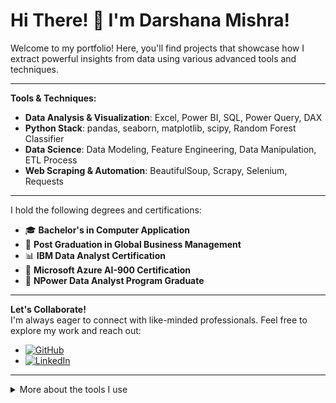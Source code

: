 
# Hi There! 👋 I'm Darshana Mishra!


Welcome to my portfolio! Here, you'll find projects that showcase how I extract powerful insights from data using various advanced tools and techniques.    

---

**Tools & Techniques:**
- **Data Analysis & Visualization**: Excel, Power BI, SQL, Power Query, DAX
- **Python Stack**: pandas, seaborn, matplotlib, scipy, Random Forest Classifier
- **Data Science**: Data Modeling, Feature Engineering, Data Manipulation, ETL Process
- **Web Scraping & Automation**: BeautifulSoup, Scrapy, Selenium, Requests

---

I hold the following degrees and certifications:  
- 🎓 **Bachelor's in Computer Application**
- 🏅 **Post Graduation in Global Business Management**
- 📊 **IBM Data Analyst Certification**  
- 🤖 **Microsoft Azure AI-900 Certification**  
- 🏅 **NPower Data Analyst Program Graduate**

---

**Let's Collaborate!**  
I'm always eager to connect with like-minded professionals. Feel free to explore my work and reach out:

- [![GitHub](https://img.shields.io/badge/GitHub-Check%20Out%20My%20GitHub-black?style=for-the-badge&logo=github)](https://github.com/Darshanamishra)
- [![LinkedIn](https://img.shields.io/badge/LinkedIn-Connect%20on%20LinkedIn-blue?style=for-the-badge&logo=linkedin)](https://www.linkedin.com/in/darshanamishra25/)

---

<details>
  <summary>More about the tools I use</summary>

  - **Excel**: For data analysis, pivot tables, and visualization
  - **SQL**: For querying and database management
  - **Power BI & Power Query**: For creating interactive dashboards and transforming data
  - **Python**: For machine learning and scripting (Random Forest Classifier)
  - **BeautifulSoup, Scrapy, Selenium, Requests**: For web scraping and automation
  - **DAX**: For advanced calculations and data modeling in Power BI
</details>
